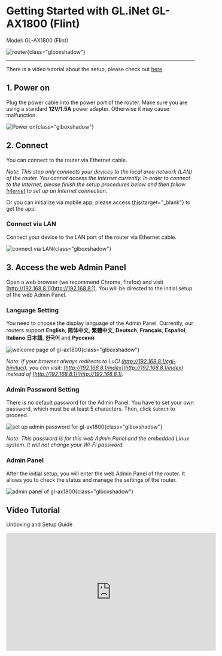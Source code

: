 # Getting Started with GL.iNet GL-AX1800 (Flint)

Model: GL-AX1800 (Flint)

![router](https://static.gl-inet.com/docs/en/3/setup/gl-ax1800/first_time_setup/gl-ax1800.jpg){class="glboxshadow"}

---

There is a video tutorial about the setup, please check out [here](#video-tutorial).

## 1. Power on

Plug the power cable into the power port of the router. Make sure you are using a standard **12V/1.5A** power adapter. Otherwise it may cause malfunction.

![Power on](https://static.gl-inet.com/docs/en/3/setup/gl-ax1800/first_time_setup/power_on_ax1800.png){class="glboxshadow"}

## 2. Connect

You can connect to the router via Ethernet cable.

*Note: This step only connects your devices to the local area network (LAN) of the router. You cannot access the Internet currently. In order to connect to the Internet, please finish the setup procedures below and then follow [Internet](../internet) to set up an Internet connection.*

Or you can initialize via mobile app, please access [this](https://www.gl-inet.com/app/){target="_blank"} to get the app.

### Connect via LAN

Connect your device to the LAN port of the router via Ethernet cable.

![connect via LAN](https://static.gl-inet.com/docs/en/3/setup/gl-ax1800/first_time_setup/connect_to_lan_port_ax1800.png){class="glboxshadow"}

## 3. Access the web Admin Panel

Open a web browser (we recommend Chrome, firefox) and visit [http://192.168.8.1](http://192.168.8.1). You will be directed to the initial setup of the web Admin Panel.

### Language Setting

You need to choose the display language of the Admin Panel. Currently, our routers support **English**, **简体中文**, **繁體中文**, **Deutsch**, **Français**, **Español**, **Italiano** **日本語**, **한국어** and **Русский**. 

![welcome page of gl-ax1800](https://static.gl-inet.com/docs/en/3/setup/gl-ax1800/first_time_setup/welcome_page_ax1800.png){class="glboxshadow"}

*Note: If your browser always redirects to LuCI (http://192.168.8.1/cgi-bin/luci), you can  visit: [http://192.168.8.1/index](http://192.168.8.1/index) instead of [http://192.168.8.1](http://192.168.8.1).*

### Admin Password Setting

There is no default password for the Admin Panel. You have to set your own password, which must be at least 5 characters. Then, click `Submit` to proceed.

![set up admin password for gl-ax1800](https://static.gl-inet.com/docs/en/3/setup/share/first_time_setup/setup_admin_password.png){class="glboxshadow"}

*Note: This password is for this web Admin Panel and the embedded Linux system. It will not change your Wi-Fi password.*

### Admin Panel

After the initial setup, you will enter the web Admin Panel of the router. It allows you to check the status and manage the settings of the router.

![admin panel of gl-ax1800](https://static.gl-inet.com/docs/en/3/setup/gl-ax1800/first_time_setup/admin_panel_ax1800.png){class="glboxshadow"}

## Video Tutorial

Unboxing and Setup Guide

<iframe width="560" height="315" src="https://www.youtube.com/embed/OsnDvWTuQnM" title="YouTube video player" frameborder="0" allow="accelerometer; autoplay; clipboard-write; encrypted-media; gyroscope; picture-in-picture" allowfullscreen></iframe>